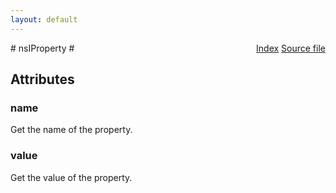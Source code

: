 ```yaml
---
layout: default
---
```

<div class='links' style='float:right'><a href="../index.html">Index</a>
<a href="http://dxr.mozilla.org/mozilla-central/source/xpcom/ds/nsIProperty.idl">Source file</a>
</div>
# nsIProperty #

## Attributes ##

### name ###
  
Get the name of the property.  
  

### value ###
  
Get the value of the property.  
  
